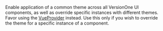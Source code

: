Enable application of a common theme across all VersionOne UI components, as well as override specific instances with different themes. Favor using the [VueProvider](#/component/VueProvider) instead. Use this only if you wish to override the theme for a specific instance of a component.

